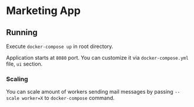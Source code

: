 # Marketing App

## Running

Execute `docker-compose up` in root directory. 

Application starts at `8080` port. You can customize it via `docker-compose.yml` file, `ui` section.

### Scaling

You can scale amount of workers sending mail messages by passing
`--scale worker=X` to `docker-compose` command.
